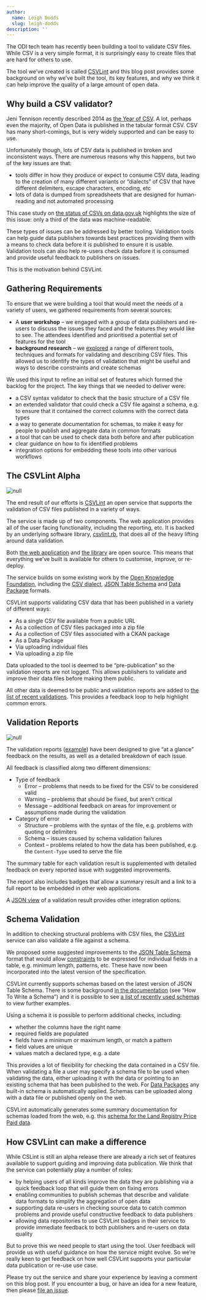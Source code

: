 ```yaml
---
author:
  name: Leigh Dodds
  slug: leigh-dodds
description: ''
---
```


<p>The ODI tech team has recently been building a tool to validate CSV files. While CSV is a very simple format, it is surprisingly easy to create files that are hard for others to use. </p>

<p>The tool we&rsquo;ve created is called <a rel="external" href="http://csvlint.io/">CSVLint</a> and this blog post provides some background on why we&rsquo;ve built the tool, its key features, and why we think it can help improve the quality of a large amount of open data.</p>

<h2>Why build a CSV validator?</h2>

<p>Jeni Tennison recently described 2014 as <a rel="external" href="http://theodi.org/blog/2014-the-year-of-csv">the Year of CSV</a>. A lot, perhaps even the majority, of Open Data is published in the tabular format CSV. CSV has many short-comings, but is very widely supported and can be easy to use.</p>

<p>Unfortunately though, lots of CSV data is published in broken and inconsistent ways. There are numerous reasons why this happens, but two of the key issues are that:</p>

<ul>
  <li>tools differ in how they produce or expect to consume CSV data, leading to the creation of many different variants or &ldquo;dialects&rdquo; of CSV that have different delimiters, escape characters, encoding, etc</li>
  <li>lots of data is dumped from spreadsheets that are designed for human-reading and not automated processing</li>
</ul>

<p>This case study on <a rel="external" href="http://theodi.org/blog/the-status-of-csvs-on-datagovuk">the status of CSVs on data.gov.uk</a> highlights the size of this issue: only a third of the data was machine-readable.</p>

<p>These types of issues can be addressed by better tooling. Validation tools can help guide data publishers towards best practices providing them with a means to check data before it is published to ensure it is usable. Validation tools can also help re-users check data before it is consumed and provide useful feedback to publishers on issues.</p>

<p>This is the motivation behind CSVLint.</p>

<h2>Gathering Requirements</h2>

<p>To ensure that we were building a tool that would meet the needs of a variety of users, we gathered requirements from several sources:</p>

<ul>
  <li>A <strong>user workshop</strong> &ndash; we engaged with a group of data publishers and re-users to discuss the issues they faced and the features they would like to see. The attendees identified and prioritised a potential set of features for the tool</li>
  <li><strong>background research</strong> &ndash; we <a rel="external" href="https://github.com/theodi/csv-validation-research">explored</a> a range of different tools, techniques and formats for validating and describing CSV files. This allowed us to identify the types of validation that might be useful and ways to describe constraints and create schemas</li>
</ul>

<p>We used this input to refine an initial set of features which formed the backlog for the project. The key things that we needed to deliver were:</p>

<ul>
  <li>a CSV syntax validator to check that the basic structure of a CSV file</li>
  <li>an extended validator that could check a CSV file against a schema, e.g. to ensure that it contained the correct columns with the correct data types</li>
  <li>a way to generate documentation for schemas, to make it easy for people to publish and aggregate data in common formats</li>
  <li>a tool that can be used to check data both before and after publication</li>
  <li>clear guidance on how to fix identified problems</li>
  <li>integration options for embedding these tools into other various workflows</li>
</ul>

<h2>The CSVLint Alpha</h2>

<p><img src="http://bd7a65e2cb448908f934-86a50c88e47af9e1fb58ce0672b5a500.r32.cf3.rackcdn.com/uploads/assets/4d/22/534d22121f986a2ef0000182/csvlint-home.png" alt="null" class="img text-center" id="attachment-534d2212d0d4623a4a000003" /></p>

<p>The end result of our efforts is <a rel="external" href="http://csvlint.io/">CSVLint</a> an open service that supports the validation of CSV files published in a variety of ways. </p>

<p>The service is made up of two components. The web application provides all of the user facing functionality, including the reporting, etc. It is backed by an underlying software library, <a rel="external" href="https://github.com/theodi/csvlint.rb">csvlint.rb</a>, that does all of the heavy lifting around data validation. </p>

<p>Both <a rel="external" href="https://github.com/theodi/csvlint">the web application</a> and <a rel="external" href="https://github.com/theodi/csvlint.rb">the library</a> are open source. This means that everything we&rsquo;ve built is available for others to customise, improve, or re-deploy.</p>

<p>The service builds on some existing work by the <a rel="external" href="http://okfn.org/">Open Knowledge Foundation</a>, including the <a rel="external" href="http://dataprotocols.org/csv-dialect/">CSV dialect</a>, <a rel="external" href="http://dataprotocols.org/json-table-schema/">JSON Table Schema</a> and <a rel="external" href="http://dataprotocols.org/data-packages/">Data Package</a> formats.</p>

<p>CSVLint supports validating CSV data that has been published in a variety of different ways:</p>

<ul>
  <li>As a single CSV file available from a public URL</li>
  <li>As a collection of CSV files packaged into a zip file</li>
  <li>As a collection of CSV files associated with a CKAN package</li>
  <li>As a Data Package</li>
  <li>Via uploading individual files</li>
  <li>Via uploading a zip file</li>
</ul>

<p>Data uploaded to the tool is deemed to be &ldquo;pre-publication&rdquo; so the validation reports are not logged. This allows publishers to validate and improve their data files before making them public. </p>

<p>All other data is deemed to be public and validation reports are added to <a rel="external" href="http://csvlint.io/validation">the list of recent validations</a>. This provides a feedback loop to help highlight common errors.</p>

<h2>Validation Reports</h2>

<p><img src="http://bd7a65e2cb448908f934-86a50c88e47af9e1fb58ce0672b5a500.r32.cf3.rackcdn.com/uploads/assets/4d/21/534d21a1f362be6c87000152/csvlint.png" alt="null" class="img text-center" id="attachment-534d21a1d0d4623a4a000002" /></p>

<p>The validation reports (<a rel="external" href="http://csvlint.io/validation/5343d38a6373760715770000">example</a>) have been designed to give &ldquo;at a glance&rdquo; feedback on the results, as well as a detailed breakdown of each issue.</p>

<p>All feedback is classified along two different dimensions:</p>

<ul>
  <li>Type of feedback
    <ul>
      <li>Error &ndash; problems that needs to be fixed for the CSV to be considered valid</li>
      <li>Warning &ndash; problems that should be fixed, but aren&rsquo;t critical</li>
      <li>Message &ndash; additional feedback on areas for improvement or assumptions made during the validation</li>
    </ul>
  </li>
  <li>Category of error
    <ul>
      <li>Structure &ndash; problems with the syntax of the file, e.g. problems with quoting or delimiters</li>
      <li>Schema &ndash; issues caused by schema validation failures</li>
      <li>Context &ndash; problems related to how the data has been published, e.g. the <code>Content-Type</code> used to serve the file</li>
    </ul>
  </li>
</ul>

<p>The summary table for each validation result is supplemented with detailed feedback on every reported issue with suggested improvements.</p>

<p>The report also includes badges that allow a summary result and a link to a full report to be embedded in other web applications. </p>

<p>A <a rel="external" href="http://csvlint.io/validation/5343d38a6373760715770000.json">JSON view</a> of a validation result provides other integration options.</p>

<h2>Schema Validation</h2>

<p>In addition to checking structural problems with CSV files, the <a rel="external" href="http://csvlint.io/">CSVLint</a> service can also validate a file against a schema.</p>

<p>We proposed some suggested improvements to the <a rel="external" href="http://dataprotocols.org/json-table-schema">JSON Table Schema</a> format that would allow <a rel="external" href="http://dataprotocols.org/json-table-schema/#field-constraints">constraints</a> to be expressed for individual fields in a table, e.g. minimum length, patterns, etc. These have now been incorporated into the latest version of the specification.</p>

<p>CSVLint currently supports schemas based on the latest version of JSON Table Schema. There is some background <a rel="external" href="http://csvlint.io/about">in the documentation</a> (see &ldquo;How To Write a Schema&rdquo;) and it is possible to see <a rel="external" href="http://csvlint.io/schemas">a list of recently used schemas</a> to view further examples.</p>

<p>Using a schema it is possible to perform additional checks, including:</p>

<ul>
  <li>whether the columns have the right name</li>
  <li>required fields are populated</li>
  <li>fields have a minimum or maximum length, or match a pattern</li>
  <li>field values are unique</li>
  <li>values match a declared type, e.g. a date</li>
</ul>

<p>This provides a lot of flexibility for checking the data contained in a CSV file. When validating a file a user may specify a schema file to be used when validating the data, either uploading it with the data or pointing to an existing schema that has been published to the web. For <a rel="external" href="http://dataprotocols.org/data-packages/">Data Packages</a> any built-in schema is automatically applied. Schemas can be uploaded along with a data file or published openly on the web.</p>

<p>CSVLint automatically generates some summary documentation for schemas loaded from the web, e.g. this <a rel="external" href="http://csvlint.io/schemas/530b16c163737676e9260000">schema for the Land Registry Price Paid data</a>.</p>

<h2>How CSVLint can make a difference</h2>

<p>While CSLint is still an alpha release there are already a rich set of features available to support guiding and improving data publication. We think that the service can potentially play a number of roles:</p>

<ul>
  <li>by helping users of all kinds improve the data they are publishing via a quick feedback loop that will guide them on fixing errors</li>
  <li>enabling communities to publish schemas that describe and validate data formats to simplify the aggregation of open data</li>
  <li>supporting data re-users in checking source data to catch common problems and provide useful constructive feedback to data publishers</li>
  <li>allowing data repositories to use CSVLint badges in their service to provide immediate feedback to both publishers and re-users on data quality</li>
</ul>

<p>But to prove this we need people to start using the tool. User feedback will provide us with useful guidance on how the service might evolve. So we&rsquo;re really keen to get feedback on how well CSVLint supports your particular data publication or re-use use case. </p>

<p>Please try out the service and share your experience by leaving a comment on this blog post. If you encounter a bug, or have an idea for a new feature, then please <a rel="external" href="https://github.com/theodi/csvlint/issues?state=open">file an issue</a>. </p>

